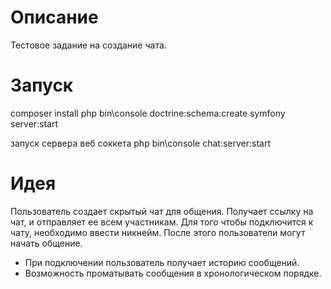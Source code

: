 # Описание
Тестовое задание на создание чата.
# Запуск
composer install
php bin\console doctrine:schema:create
symfony server:start

запуск сервера веб соккета
php bin\console chat:server:start

# Идея
 Пользователь создает скрытый чат для общения. Получает ссылку на чат, и
 отправляет ее всем участникам. Для того чтобы подключится к чату, необходимо
 ввести никнейм. После этого пользователи могут начать общение.

 - При подключении пользователь получает историю сообщений.
 - Возможность проматывать сообщения в хронологическом порядке.
